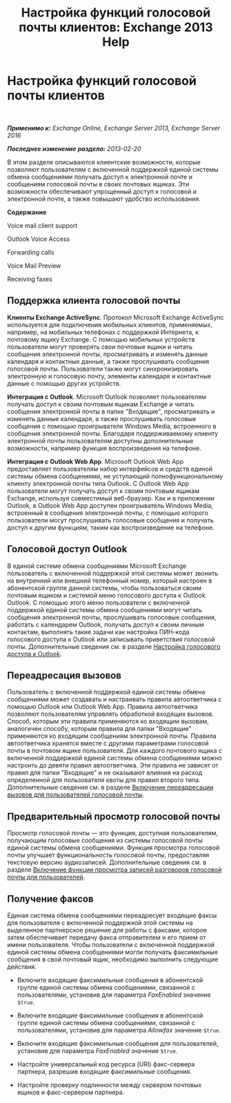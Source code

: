 ﻿---
title: 'Настройка функций голосовой почты клиентов: Exchange 2013 Help'
TOCTitle: Настройка функций голосовой почты клиентов
ms:assetid: 5e661cfd-d34e-4caa-91a5-967bbecb75eb
ms:mtpsurl: https://technet.microsoft.com/ru-ru/library/JJ673529(v=EXCHG.150)
ms:contentKeyID: 50556437
ms.date: 05/22/2018
mtps_version: v=EXCHG.150
ms.translationtype: MT
---

# Настройка функций голосовой почты клиентов

 

_**Применимо к:** Exchange Online, Exchange Server 2013, Exchange Server 2016_

_**Последнее изменение раздела:** 2013-02-20_

В этом разделе описываются клиентские возможности, которые позволяют пользователям с включенной поддержкой единой системы обмена сообщениями получать доступ к электронной почте и сообщениям голосовой почты в своих почтовых ящиках. Эти возможности обеспечивают упрощенный доступ к голосовой и электронной почте, а также повышают удобство использования.

**Содержание**

Voice mail client support

Outlook Voice Access

Forwarding calls

Voice Mail Preview

Receiving faxes

## Поддержка клиента голосовой почты

**Клиенты Exchange ActiveSync**. Протокол Microsoft Exchange ActiveSync используется для подключения мобильных клиентов, применяемых, например, на мобильных телефонах с поддержкой Интернета, к почтовому ящику Exchange. С помощью мобильных устройств пользователи могут проверять свои почтовые ящики и читать сообщения электронной почты, просматривать и изменять данные календаря и контактные данные, а также прослушивать сообщения голосовой почты. Пользователи также могут синхронизировать электронную и голосовую почту, элементы календаря и контактные данные с помощью других устройств.

**Интеграция с Outlook**. Microsoft Outlook позволяет пользователям получать доступ к своим почтовым ящикам Exchange и читать сообщения электронной почты в папке "Входящие", просматривать и изменять данные календаря, а также прослушивать голосовые сообщения с помощью проигрывателя Windows Media, встроенного в сообщения электронной почты. Благодаря поддерживаемому клиенту электронной почты пользователям доступны дополнительные возможности, например функция воспроизведения на телефоне.

**Интеграция с Outlook Web App**. Microsoft Outlook Web App предоставляет пользователям набор интерфейсов и средств единой системы обмена сообщениями, не уступающий полнофункциональному клиенту электронной почты типа Outlook. С Outlook Web App пользователи могут получать доступ к своим почтовым ящикам Exchange, используя совместимый веб-браузер. Как и в приложении Outlook, в Outlook Web App доступен проигрыватель Windows Media, встроенный в сообщения электронной почты, с помощью которого пользователи могут прослушивать голосовые сообщения и получать доступ к другим функциям, таким как воспроизведение на телефоне.

## Голосовой доступ Outlook

В единой системе обмена сообщениями Microsoft Exchange пользователь с включенной поддержкой этой системы может звонить на внутренний или внешний телефонный номер, который настроен в абонентской группе данной системы, чтобы пользоваться своим почтовым ящиком и системой меню голосового доступа к Outlook Outlook. С помощью этого меню пользователи с включенной поддержкой единой системы обмена сообщениями могут читать сообщения электронной почты, прослушивать голосовые сообщения, работать с календарем Outlook, получать доступ к своим личным контактам, выполнять такие задачи как настройка ПИН-кода голосового доступа к Outlook или записывать приветствия голосовой почты. Дополнительные сведения см. в разделе [Настройка голосового доступа к Outlook](https://docs.microsoft.com/ru-ru/exchange/voice-mail-unified-messaging/set-up-client-voice-mail-features/set-up-outlook-voice-access).

## Переадресация вызовов

Пользователь с включенной поддержкой единой системы обмена сообщениями может создавать и настраивать правила автоответчика с помощью Outlook или Outlook Web App. Правила автоответчика позволяют пользователям управлять обработкой входящих вызовов. Способ, которым эти правила применяются ко входящим вызовам, аналогичен способу, которым правила для папки "Входящие" применяются ко входящим сообщениям электронной почты. Правила автоответчика хранятся вместе с другими параметрами голосовой почты в почтовом ящике пользователя. Для каждого почтового ящика с включенной поддержкой единой системы обмена сообщениями можно настроить до девяти правил автоответчика. Эти правила не зависят от правил для папки "Входящие" и не оказывают влияния на расход определенной для пользователя квоты для правил второго типа. Дополнительные сведения см. в разделе [Включение переадресации вызовов для пользователей голосовой почты](https://docs.microsoft.com/ru-ru/exchange/voice-mail-unified-messaging/set-up-client-voice-mail-features/allow-voice-mail-users-to-forward-calls).

## Предварительный просмотр голосовой почты

Просмотр голосовой почты — это функция, доступная пользователям, получающим голосовые сообщения из системы голосовой почты единой системы обмена сообщениями. Функция просмотра голосовой почты улучшает функциональность голосовой почты, предоставляя текстовую версию аудиозаписей. Дополнительные сведения см. в разделе [Включение функции просмотра записей разговоров голосовой почты для пользователей](https://docs.microsoft.com/ru-ru/exchange/voice-mail-unified-messaging/set-up-client-voice-mail-features/allow-users-to-see-a-voice-mail-transcript).

## Получение факсов

Единая система обмена сообщениями переадресует входящие факсы для пользователя с включенной поддержкой этой системы на выделенное партнерское решение для работы с факсами, которое затем обеспечивает передачу факса отправителем и его прием от имени пользователя. Чтобы пользователи с включенной поддержкой единой системы обмена сообщениями могли получать факсимильные сообщения в свой почтовый ящик, необходимо выполнить следующие действия.

  - Включите входящие факсимильные сообщения в абонентской группе единой системы обмена сообщениями, связанной с пользователями, установив для параметра *FaxEnabled* значение `$true`.

  - Включите входящие факсимильные сообщения в абонентской группе единой системы обмена сообщениями, связанной с пользователями, установив для параметра *Allowfax* значение `$true`.

  - Включите входящие факсимильные сообщения для пользователей, установив для параметра *FaxEnabled* значение `$true`.

  - Настройте универсальный код ресурса (URI) факс-сервера партнера, разрешив входящие факсимильные сообщения.

  - Настройте проверку подлинности между сервером почтовых ящиков и факс-сервером партнера.

